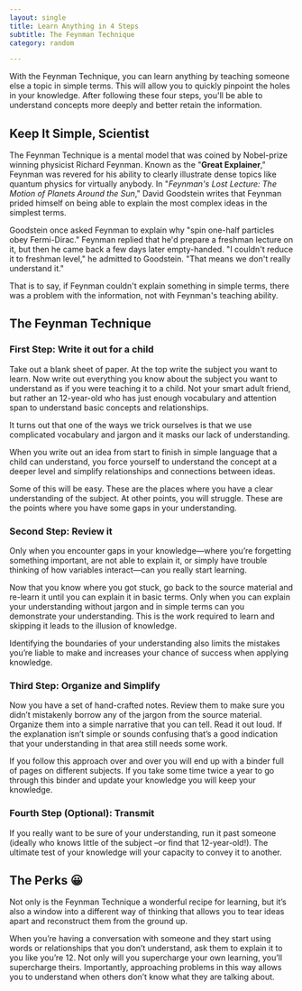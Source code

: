 ```yaml
---
layout: single
title: Learn Anything in 4 Steps
subtitle: The Feynman Technique
category: random

---
```


With the Feynman Technique, you can learn anything by teaching someone else a topic in simple terms. This will allow you to quickly pinpoint the holes in your knowledge. After following these four steps, you'll be able to understand concepts more deeply and better retain the information.

## Keep It Simple, Scientist

The Feynman Technique is a mental model that was coined by Nobel-prize winning physicist Richard Feynman. Known as the "**Great Explainer**," Feynman was revered for his ability to clearly illustrate dense topics like quantum physics for virtually anybody. In "_Feynman's Lost Lecture: The Motion of Planets Around the Sun_," David Goodstein writes that Feynman prided himself on being able to explain the most complex ideas in the simplest terms.

Goodstein once asked Feynman to explain why "spin one-half particles obey Fermi-Dirac." Feynman replied that he'd prepare a freshman lecture on it, but then he came back a few days later empty-handed. "I couldn't reduce it to freshman level," he admitted to Goodstein. "That means we don't really understand it."

That is to say, if Feynman couldn't explain something in simple terms, there was a problem with the information, not with Feynman's teaching ability.

## The Feynman Technique

### First Step: Write it out for a child

Take out a blank sheet of paper. At the top write the subject you want to learn. Now write out everything you know about the subject you want to understand as if you were teaching it to a child. Not your smart adult friend, but rather an 12-year-old who has just enough vocabulary and attention span to understand basic concepts and relationships.

It turns out that one of the ways we trick ourselves is that we use complicated vocabulary and jargon and it masks our lack of understanding.

When you write out an idea from start to finish in simple language that a child can understand, you force yourself to understand the concept at a deeper level and simplify relationships and connections between ideas.

Some of this will be easy. These are the places where you have a clear understanding of the subject. At other points, you will struggle. These are the points where you have some gaps in your understanding.

### Second Step: Review it

Only when you encounter gaps in your knowledge—where you’re forgetting something important, are not able to explain it, or simply have trouble thinking of how variables interact—can you really start learning.

Now that you know where you got stuck, go back to the source material and re-learn it until you can explain it in basic terms. Only when you can explain your understanding without jargon and in simple terms can you demonstrate your understanding. This is the work required to learn and skipping it leads to the illusion of knowledge.

Identifying the boundaries of your understanding also limits the mistakes you’re liable to make and increases your chance of success when applying knowledge.

### Third Step: Organize and Simplify

Now you have a set of hand-crafted notes. Review them to make sure you didn’t mistakenly borrow any of the jargon from the source material. Organize them into a simple narrative that you can tell. Read it out loud. If the explanation isn’t simple or sounds confusing that’s a good indication that your understanding in that area still needs some work.

If you follow this approach over and over you will end up with a binder full of pages on different subjects. If you take some time twice a year to go through this binder and update your knowledge you will keep your knowledge.

### Fourth Step (Optional): Transmit

If you really want to be sure of your understanding, run it past someone (ideally who knows little of the subject –or find that 12-year-old!). The ultimate test of your knowledge will your capacity to convey it to another.

## The Perks 😀

Not only is the Feynman Technique a wonderful recipe for learning, but it’s also a window into a different way of thinking that allows you to tear ideas apart and reconstruct them from the ground up.

When you’re having a conversation with someone and they start using words or relationships that you don’t understand, ask them to explain it to you like you’re 12. Not only will you supercharge your own learning, you’ll supercharge theirs. Importantly, approaching problems in this way allows you to understand when others don’t know what they are talking about.
